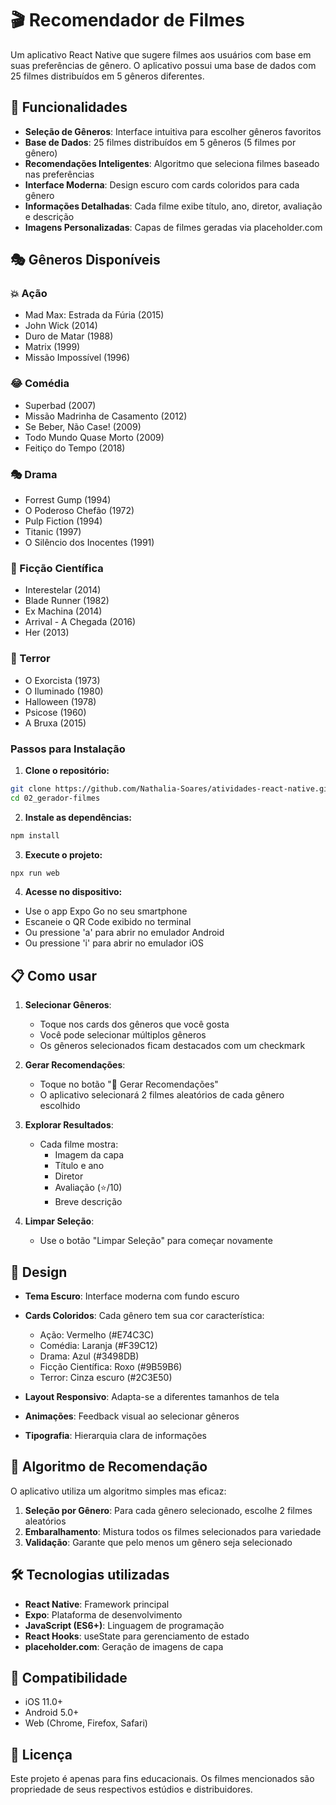 # 🎬 Recomendador de Filmes

Um aplicativo React Native que sugere filmes aos usuários com base em suas preferências de gênero. O aplicativo possui uma base de dados com 25 filmes distribuídos em 5 gêneros diferentes.

## 📱 Funcionalidades

- **Seleção de Gêneros**: Interface intuitiva para escolher gêneros favoritos
- **Base de Dados**: 25 filmes distribuídos em 5 gêneros (5 filmes por gênero)
- **Recomendações Inteligentes**: Algoritmo que seleciona filmes baseado nas preferências
- **Interface Moderna**: Design escuro com cards coloridos para cada gênero
- **Informações Detalhadas**: Cada filme exibe título, ano, diretor, avaliação e descrição
- **Imagens Personalizadas**: Capas de filmes geradas via placeholder.com

## 🎭 Gêneros Disponíveis

### 💥 Ação
- Mad Max: Estrada da Fúria (2015)
- John Wick (2014)
- Duro de Matar (1988)
- Matrix (1999)
- Missão Impossível (1996)

### 😂 Comédia
- Superbad (2007)
- Missão Madrinha de Casamento (2012)
- Se Beber, Não Case! (2009)
- Todo Mundo Quase Morto (2009)
- Feitiço do Tempo (2018)

### 🎭 Drama
- Forrest Gump (1994)
- O Poderoso Chefão (1972)
- Pulp Fiction (1994)
- Titanic (1997)
- O Silêncio dos Inocentes (1991)

### 🚀 Ficção Científica
- Interestelar (2014)
- Blade Runner (1982)
- Ex Machina (2014)
- Arrival - A Chegada (2016)
- Her (2013)

### 👻 Terror
- O Exorcista (1973)
- O Iluminado (1980)
- Halloween (1978)
- Psicose (1960)
- A Bruxa (2015)

### Passos para Instalação

1. **Clone o repositório:**
```bash
git clone https://github.com/Nathalia-Soares/atividades-react-native.git
cd 02_gerador-filmes
```

2. **Instale as dependências:**
```bash
npm install
```

3. **Execute o projeto:**
```bash
npx run web
```

4. **Acesse no dispositivo:**
- Use o app Expo Go no seu smartphone
- Escaneie o QR Code exibido no terminal
- Ou pressione 'a' para abrir no emulador Android
- Ou pressione 'i' para abrir no emulador iOS

## 📋 Como usar

1. **Selecionar Gêneros**:
   - Toque nos cards dos gêneros que você gosta
   - Você pode selecionar múltiplos gêneros
   - Os gêneros selecionados ficam destacados com um checkmark

2. **Gerar Recomendações**:
   - Toque no botão "🎲 Gerar Recomendações"
   - O aplicativo selecionará 2 filmes aleatórios de cada gênero escolhido

3. **Explorar Resultados**:
   - Cada filme mostra:
     - Imagem da capa
     - Título e ano
     - Diretor
     - Avaliação (⭐/10)
     - Breve descrição

4. **Limpar Seleção**:
   - Use o botão "Limpar Seleção" para começar novamente

## 🎨 Design

- **Tema Escuro**: Interface moderna com fundo escuro
- **Cards Coloridos**: Cada gênero tem sua cor característica:
  - Ação: Vermelho (#E74C3C)
  - Comédia: Laranja (#F39C12)
  - Drama: Azul (#3498DB)
  - Ficção Científica: Roxo (#9B59B6)
  - Terror: Cinza escuro (#2C3E50)

- **Layout Responsivo**: Adapta-se a diferentes tamanhos de tela
- **Animações**: Feedback visual ao selecionar gêneros
- **Tipografia**: Hierarquia clara de informações

## 🧠 Algoritmo de Recomendação

O aplicativo utiliza um algoritmo simples mas eficaz:

1. **Seleção por Gênero**: Para cada gênero selecionado, escolhe 2 filmes aleatórios
2. **Embaralhamento**: Mistura todos os filmes selecionados para variedade
3. **Validação**: Garante que pelo menos um gênero seja selecionado

## 🛠️ Tecnologias utilizadas

- **React Native**: Framework principal
- **Expo**: Plataforma de desenvolvimento
- **JavaScript (ES6+)**: Linguagem de programação
- **React Hooks**: useState para gerenciamento de estado
- **placeholder.com**: Geração de imagens de capa

## 📱 Compatibilidade

- iOS 11.0+
- Android 5.0+
- Web (Chrome, Firefox, Safari)

## 📄 Licença

Este projeto é apenas para fins educacionais. Os filmes mencionados são propriedade de seus respectivos estúdios e distribuidores.
